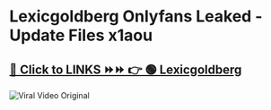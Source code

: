 
 # Lexicgoldberg Onlyfans Leaked - Update Files x1aou

## <h2><a href="https://clipsfans.com/Lexicgoldberg&ref=git">🔗 Click to LINKS ⏩⏩ 👉 🟢 Lexicgoldberg </a></h2>

<a href="https://clipsfans.com/Lexicgoldberg&ref=git" rel="nofollow" data-target="animated-image.originalLink"><img src="https://i.ibb.co.com/xMMVF88/686577567.gif" alt="Viral Video Original" style="max-width: 100%; display: inline-block;" data-target="animated-image.originalImage"></a>

